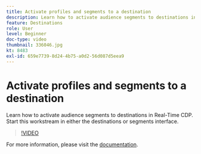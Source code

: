 ```yaml
---
title: Activate profiles and segments to a destination
description: Learn how to activate audience segments to destinations in Real-Time CDP.  Start this workstream in either the destinations or segments interface.
feature: Destinations
role: User
level: Beginner
doc-type: video
thumbnail: 336046.jpg
kt: 8483
exl-id: 659e7739-8d24-4b75-a0d2-56d087d5eea9
---
```

# Activate profiles and segments to a destination

Learn how to activate audience segments to destinations in Real-Time CDP.  Start this workstream in either the destinations or segments interface.

>[!VIDEO](https://video.tv.adobe.com/v/336046/?quality=12&learn=on)

For  more information, please visit the [documentation](https://experienceleague.adobe.com/docs/experience-platform/destinations/ui/activate/activation-overview.html).
